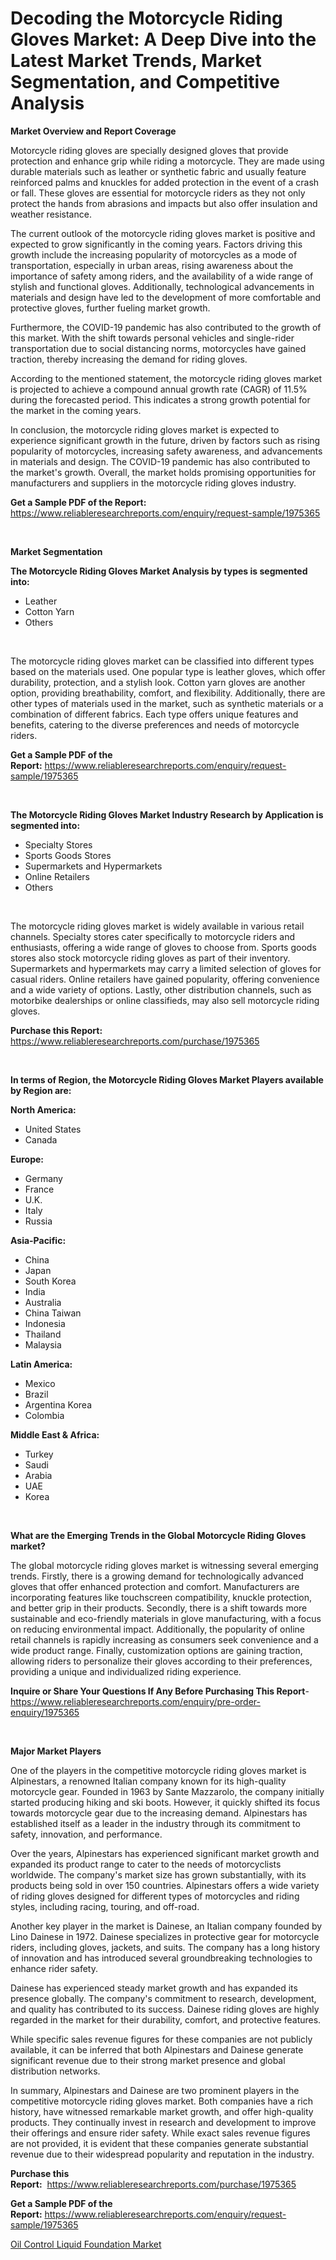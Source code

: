 <p><h1>Decoding the Motorcycle Riding Gloves Market: A Deep Dive into the Latest Market Trends, Market Segmentation, and Competitive Analysis</h1></p><p><strong>Market Overview and Report Coverage</strong></p>
<p><p>Motorcycle riding gloves are specially designed gloves that provide protection and enhance grip while riding a motorcycle. They are made using durable materials such as leather or synthetic fabric and usually feature reinforced palms and knuckles for added protection in the event of a crash or fall. These gloves are essential for motorcycle riders as they not only protect the hands from abrasions and impacts but also offer insulation and weather resistance.</p><p>The current outlook of the motorcycle riding gloves market is positive and expected to grow significantly in the coming years. Factors driving this growth include the increasing popularity of motorcycles as a mode of transportation, especially in urban areas, rising awareness about the importance of safety among riders, and the availability of a wide range of stylish and functional gloves. Additionally, technological advancements in materials and design have led to the development of more comfortable and protective gloves, further fueling market growth.</p><p>Furthermore, the COVID-19 pandemic has also contributed to the growth of this market. With the shift towards personal vehicles and single-rider transportation due to social distancing norms, motorcycles have gained traction, thereby increasing the demand for riding gloves.</p><p>According to the mentioned statement, the motorcycle riding gloves market is projected to achieve a compound annual growth rate (CAGR) of 11.5% during the forecasted period. This indicates a strong growth potential for the market in the coming years.</p><p>In conclusion, the motorcycle riding gloves market is expected to experience significant growth in the future, driven by factors such as rising popularity of motorcycles, increasing safety awareness, and advancements in materials and design. The COVID-19 pandemic has also contributed to the market's growth. Overall, the market holds promising opportunities for manufacturers and suppliers in the motorcycle riding gloves industry.</p></p>
<p><strong>Get a Sample PDF of the Report:</strong> <a href="https://www.reliableresearchreports.com/enquiry/request-sample/1975365">https://www.reliableresearchreports.com/enquiry/request-sample/1975365</a></p>
<p>&nbsp;</p>
<p><strong>Market Segmentation</strong></p>
<p><strong>The Motorcycle Riding Gloves Market Analysis by types is segmented into:</strong></p>
<p><ul><li>Leather</li><li>Cotton Yarn</li><li>Others</li></ul></p>
<p>&nbsp;</p>
<p><p>The motorcycle riding gloves market can be classified into different types based on the materials used. One popular type is leather gloves, which offer durability, protection, and a stylish look. Cotton yarn gloves are another option, providing breathability, comfort, and flexibility. Additionally, there are other types of materials used in the market, such as synthetic materials or a combination of different fabrics. Each type offers unique features and benefits, catering to the diverse preferences and needs of motorcycle riders.</p></p>
<p><strong>Get a Sample PDF of the Report:</strong>&nbsp;<a href="https://www.reliableresearchreports.com/enquiry/request-sample/1975365">https://www.reliableresearchreports.com/enquiry/request-sample/1975365</a></p>
<p>&nbsp;</p>
<p><strong>The Motorcycle Riding Gloves Market Industry Research by Application is segmented into:</strong></p>
<p><ul><li>Specialty Stores</li><li>Sports Goods Stores</li><li>Supermarkets and Hypermarkets</li><li>Online Retailers</li><li>Others</li></ul></p>
<p>&nbsp;</p>
<p><p>The motorcycle riding gloves market is widely available in various retail channels. Specialty stores cater specifically to motorcycle riders and enthusiasts, offering a wide range of gloves to choose from. Sports goods stores also stock motorcycle riding gloves as part of their inventory. Supermarkets and hypermarkets may carry a limited selection of gloves for casual riders. Online retailers have gained popularity, offering convenience and a wide variety of options. Lastly, other distribution channels, such as motorbike dealerships or online classifieds, may also sell motorcycle riding gloves.</p></p>
<p><strong>Purchase this Report:</strong>&nbsp; <a href="https://www.reliableresearchreports.com/purchase/1975365">https://www.reliableresearchreports.com/purchase/1975365</a></p>
<p>&nbsp;</p>
<p><strong>In terms of Region, the Motorcycle Riding Gloves Market Players available by Region are:</strong></p>
<p>
    <p> <strong> North America: </strong>
        <ul>
            <li>United States</li>
            <li>Canada</li>
        </ul>
        </p> 
    <p> <strong> Europe: </strong>
        <ul>
            <li>Germany</li>
            <li>France</li>
            <li>U.K.</li>
            <li>Italy</li>
            <li>Russia</li>
        </ul>
        </p> 
    <p> <strong> Asia-Pacific: </strong>
        <ul>
            <li>China</li>
            <li>Japan</li>
            <li>South Korea</li>
            <li>India</li>
            <li>Australia</li>
            <li>China Taiwan</li>
            <li>Indonesia</li>
            <li>Thailand</li>
            <li>Malaysia</li>
        </ul>
        </p> 
    <p> <strong> Latin America: </strong>
        <ul>
            <li>Mexico</li>
            <li>Brazil</li>
            <li>Argentina Korea</li>
            <li>Colombia</li>
        </ul>
        </p> 
    <p> <strong> Middle East & Africa: </strong>
        <ul>
            <li>Turkey</li>
            <li>Saudi</li>
            <li>Arabia</li>
            <li>UAE</li>
            <li>Korea</li>
        </ul>
    </p>
    </p>
<p>&nbsp;</p>
<p><strong>What are the Emerging Trends in the Global Motorcycle Riding Gloves market?</strong></p>
<p><p>The global motorcycle riding gloves market is witnessing several emerging trends. Firstly, there is a growing demand for technologically advanced gloves that offer enhanced protection and comfort. Manufacturers are incorporating features like touchscreen compatibility, knuckle protection, and better grip in their products. Secondly, there is a shift towards more sustainable and eco-friendly materials in glove manufacturing, with a focus on reducing environmental impact. Additionally, the popularity of online retail channels is rapidly increasing as consumers seek convenience and a wide product range. Finally, customization options are gaining traction, allowing riders to personalize their gloves according to their preferences, providing a unique and individualized riding experience.</p></p>
<p><strong>Inquire or Share Your Questions If Any Before Purchasing This Report</strong>- <a href="https://www.reliableresearchreports.com/enquiry/pre-order-enquiry/1975365">https://www.reliableresearchreports.com/enquiry/pre-order-enquiry/1975365</a></p>
<p>&nbsp;</p>
<p><strong>Major Market Players</strong></p>
<p><p>One of the players in the competitive motorcycle riding gloves market is Alpinestars, a renowned Italian company known for its high-quality motorcycle gear. Founded in 1963 by Sante Mazzarolo, the company initially started producing hiking and ski boots. However, it quickly shifted its focus towards motorcycle gear due to the increasing demand. Alpinestars has established itself as a leader in the industry through its commitment to safety, innovation, and performance.</p><p>Over the years, Alpinestars has experienced significant market growth and expanded its product range to cater to the needs of motorcyclists worldwide. The company's market size has grown substantially, with its products being sold in over 150 countries. Alpinestars offers a wide variety of riding gloves designed for different types of motorcycles and riding styles, including racing, touring, and off-road.</p><p>Another key player in the market is Dainese, an Italian company founded by Lino Dainese in 1972. Dainese specializes in protective gear for motorcycle riders, including gloves, jackets, and suits. The company has a long history of innovation and has introduced several groundbreaking technologies to enhance rider safety.</p><p>Dainese has experienced steady market growth and has expanded its presence globally. The company's commitment to research, development, and quality has contributed to its success. Dainese riding gloves are highly regarded in the market for their durability, comfort, and protective features.</p><p>While specific sales revenue figures for these companies are not publicly available, it can be inferred that both Alpinestars and Dainese generate significant revenue due to their strong market presence and global distribution networks.</p><p>In summary, Alpinestars and Dainese are two prominent players in the competitive motorcycle riding gloves market. Both companies have a rich history, have witnessed remarkable market growth, and offer high-quality products. They continually invest in research and development to improve their offerings and ensure rider safety. While exact sales revenue figures are not provided, it is evident that these companies generate substantial revenue due to their widespread popularity and reputation in the industry.</p></p>
<p><strong>Purchase this Report:</strong>&nbsp;&nbsp;<a href="https://www.reliableresearchreports.com/purchase/1975365">https://www.reliableresearchreports.com/purchase/1975365</a></p>
<p></p>
<p><strong>Get a Sample PDF of the Report:</strong>&nbsp;<a href="https://www.reliableresearchreports.com/enquiry/request-sample/1975365">https://www.reliableresearchreports.com/enquiry/request-sample/1975365</a></p>
<p><p><a href="https://github.com/elizabethdagraca/Market-Research-Report-List-1/blob/main/oil-control-liquid-foundation-market.md">Oil Control Liquid Foundation Market</a></p></p>